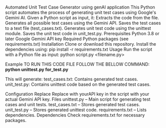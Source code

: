 Automated Unit Test Case Generator using genAI application 
This Python script automates the process of generating unit test cases using Google's Gemini AI. Given a Python script as input, it:
Extracts the code from the file.
Generates all possible test cases using the Gemini API.
Saves the test cases to a text file (test_cases.txt).
Generates unit test code using the unittest module.
Saves the unit test code in unit_test.py.
Prerequisites
Python 3.8 or later
Google Gemini API key
Required Python packages (see requirements.txt)
Installation
Clone or download this repository.
Install the dependencies using:
pip install -r requirements.txt
Usage
Run the script with a Python file as input:
python script.py <filename.py>

Example
TO RUN THIS CODE FILE FOLLOW THE BELLOW COMMAND:
****python unittest.py for_test.py****

This will generate:
test_cases.txt: Contains generated test cases.
unit_test.py: Contains unittest code based on the generated test cases.

Configuration
Replace Replace with yourAPI key in the script with your actual Gemini API key.
Files
unittest.py – Main script for generating test cases and unit tests.
test_cases.txt – Stores generated test cases.
unit_test.py – Stores generated unittest code.
requirements.txt – Lists dependencies.
Dependencies
Check requirements.txt for necessary packages.
